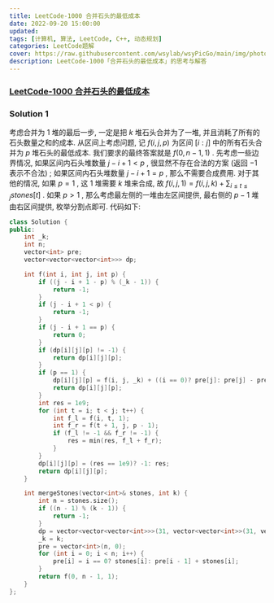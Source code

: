 ```yaml
---
title: LeetCode-1000 合并石头的最低成本 
date: 2022-09-20 15:00:00
updated:
tags: [计算机, 算法, LeetCode, C++, 动态规划]
categories: LeetCode题解
cover: https://raw.githubusercontent.com/wsylab/wsyPicGo/main/img/photo-1532009877282-3340270e0529.avif
description: LeetCode-1000「合并石头的最低成本」的思考与解答
---
```

### [LeetCode-1000 合并石头的最低成本](https://leetcode.cn/problems/minimum-cost-to-merge-stones/)

### Solution 1
考虑合并为 $1$ 堆的最后一步, 一定是把 $k$ 堆石头合并为了一堆, 并且消耗了所有的石头数量之和的成本. 从区间上考虑问题, 记 $f(i, j, p)$ 为区间 $[i: j]$ 中的所有石头合并为 $p$ 堆石头的最低成本. 我们要求的最终答案就是 $f(0, n - 1, 1)$ . 先考虑一些边界情况, 如果区间内石头堆数量 $j - i + 1 < p$ , 很显然不存在合法的方案 (返回 $-1$ 表示不合法) ; 如果区间内石头堆数量 $j - i + 1 = p$ , 那么不需要合成费用. 对于其他的情况, 如果 $p = 1$ , 这 $1$ 堆需要 $k$ 堆来合成, 故 $f(i, j, 1) = f(i, j, k) + \sum_{i\leq t\leq j}stones[t]$ . 如果 $p > 1$ , 那么考虑最左侧的一堆由左区间提供, 最右侧的 $p - 1$ 堆由右区间提供, 枚举分割点即可.
代码如下:
```C++
class Solution {
public:
    int _k;
    int n;
    vector<int> pre;
    vector<vector<vector<int>>> dp;

    int f(int i, int j, int p) {
        if ((j - i + 1 - p) % (_k - 1)) {
            return -1;
        }
        if (j - i + 1 < p) {
            return -1;
        }
        if (j - i + 1 == p) {
            return 0;
        }
        if (dp[i][j][p] != -1) {
            return dp[i][j][p];
        }
        if (p == 1) {
            dp[i][j][p] = f(i, j, _k) + ((i == 0)? pre[j]: pre[j] - pre[i - 1]); 
            return dp[i][j][p];
        }
        int res = 1e9;
        for (int t = i; t < j; t++) { 
            int f_l = f(i, t, 1);
            int f_r = f(t + 1, j, p - 1);
            if (f_l != -1 && f_r != -1) {
                res = min(res, f_l + f_r);
            }
        }
        dp[i][j][p] = (res == 1e9)? -1: res;
        return dp[i][j][p];
    }

    int mergeStones(vector<int>& stones, int k) {
        int n = stones.size();
        if ((n - 1) % (k - 1)) {
            return -1;
        }
        dp = vector<vector<vector<int>>>(31, vector<vector<int>>(31, vector<int>(31, -1)));
        _k = k;
        pre = vector<int>(n, 0);
        for (int i = 0; i < n; i++) {
            pre[i] = i == 0? stones[i]: pre[i - 1] + stones[i];
        }
        return f(0, n - 1, 1);
    }
};
```